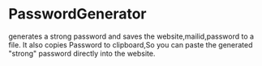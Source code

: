 # PasswordGenerator
generates a strong password and saves the website,mailid,password to a file.
It also copies Password to clipboard,So you can paste the generated "strong" password directly into the website.
